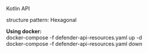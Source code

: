 Kotlin API

structure pattern: Hexagonal

<b>Using docker:</b><br/>
docker-compose -f defender-api-resources.yaml up -d <br/>
docker-compose -f defender-api-resources.yaml down